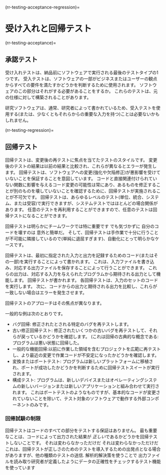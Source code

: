(rr-testing-acceptance-regression)=
# 受け入れと回帰テスト

(rr-testing-acceptance)=
## 承認テスト

受け入れテストは、納品前にソフトウェアで実行される最後のテストタイプの1つです。 受入テストは、ソフトウェアの一部がビジネスまたはユーザーの観点からすべての要件を満たすかどうかを判断するために使用されます。 ソフトウェアのこの部分はそれがする必要があることをするか。 これらのテストは、元の仕様に対して構築されることがあります。

研究ソフトウェアは、通常、研究者によって書かれているため、受入テストを使用する(または、少なくともそれらからの重要な入力を持つ)ことは必要ないかもしれません。

(rr-testing-regression)=
## 回帰テスト

回帰テストは、変更後の再テストに焦点を当てたテストのスタイルです。 変更後のテストの結果は以前の結果と比較され、これらが異なるとエラーが発生します。 回帰テストは、ソフトウェアへの変更(強化や欠陥修正)が悪影響を受けていないことを保証することを意図しています。 コードと直接関連付けられていない関数に影響を与えるコード変更の可能性は常にあり、あるものを修正することが別のものを壊していないことを確認するために、回帰テストが実施されることが不可欠です。 回帰テストは、あらゆるレベルのテスト(単位、統合、システム、または受容)で実行できますが、システムテストではほとんどの場合関係があります。 任意のテストを再利用することができますので、任意のテストは回帰テストになることができます。

回帰テストは明らかにチームワークでは特に重要です でも気づかずに 自分のコードを壊すのは 意外と簡単だ。 そして、回帰テストは手作業で十分に行うことが不可能に隣接しているので(単純に退屈すぎます)、自動化にとって明らかなケースです。

回帰テストは、最初に指定された入力と出力を記録するためのコード(またはその一部)を実行することによって書かれます。 これは、入力ファイルを書き込み、対応する出力ファイルを保存することによって行うことができます。 これらの出力は、対応する入力を与えられたプログラムから期待される出力として機能します。 回帰テストが書かれます。 各回帰テストは、入力のセットのコードを実行します。 次に、コードからの出力と期待される出力を比較し、これらが一致しない場合はエラーを発生させます。

回帰テストのアプローチはその焦点が異なります。

一般的な例は次のとおりです。
- バグ回帰: 修正されたとされる特定のバグを再テストします。
- 古い修正回帰テスト: 修正されたいくつかの古いバグを再テストして、それらが戻っているかどうかを確認します。 (これは回帰の古典的な概念である: プログラムは悪い状態に回帰した。
- 一般的な機能回帰:以前に作業した領域を含むプロジェクトを広範に再テストし、より最近の変更で作業コードが不安定になったかどうかを確認します。
- 変換またはポートテスト: プログラムは新しいプラットフォームに移植され、ポートが成功したかどうかを判断するために回帰テストスイートが実行されます。
- 構成テスト: プログラムは、新しいデバイスまたはオペレーティングシステムの新しいバージョンまたは新しいアプリケーションと組み合わせて実行されます。 これはポートテストのようなものですが、基本的なコードが変更されていないことを除いて、テスト対象のソフトウェアで動作する外部コンポーネントのみです。

### 回帰試験の制限

回帰テストはコードのすべての部分をテストする保証はありません。 最も重要なことは、コードによって出力された結果が *正しい*であるかどうかを回帰テストしないことです。 それは変わらなかっただけだ それは変わらなかっただけだ これは、回帰テストが正しさのためのテストを導入するための出発点となる場合がありますが、他の種類のテストの送信. 解析的解決策を使うことで 出力ファイルを読み取り研究者が定義したようにデータの正確性をチェックするテスト機能を使っています
